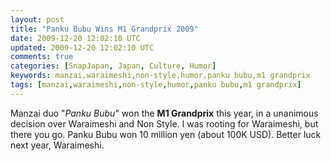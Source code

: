 ```yaml
---           
layout: post
title: "Panku Bubu Wins M1 Grandprix 2009"
date: 2009-12-20 12:02:10 UTC
updated: 2009-12-20 12:02:10 UTC
comments: true
categories: [SnapJapan, Japan, Culture, Humor]
keywords: manzai,waraimeshi,non-style,humor,panku bubu,m1 grandprix
tags: [manzai,waraimeshi,non-style,humor,panku bubu,m1 grandprix]
---
```

 


Manzai duo "_Panku Bubu_" won the **M1 Grandprix** this year, in a unanimous decision over Waraimeshi and Non Style. I was rooting for Waraimeshi, but there you go. Panku Bubu won 10 million yen (about 100K USD). Better luck next year, Waraimeshi. 


